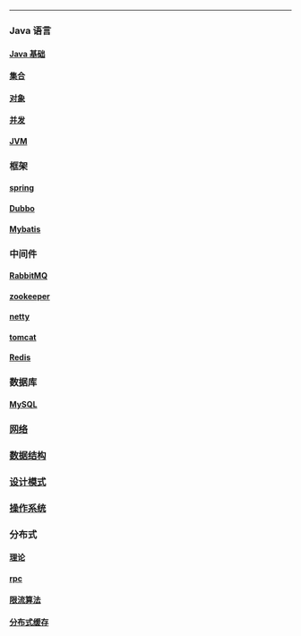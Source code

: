 
---

### Java 语言

#### [Java 基础](./dir/java/Java基础.md)
#### [集合](./dir/java/集合.md)
#### [对象](./dir/java/对象.md)
#### [并发](./dir/java/并发.md)
#### [JVM](./dir/java/jvm.md)

### 框架

#### [spring](./dir/框架/spring.md)
#### [Dubbo](./dir/框架/Dubbo.md)
#### [Mybatis](./dir/框架/mybatis.md)

### 中间件

#### [RabbitMQ](./dir/middleware/rabbitmq.md)
#### [zookeeper](./dir/middleware/zk.md)
#### [netty](./dir/middleware/netty.md)
#### [tomcat](./dir/middleware/tomcat.md)
#### [Redis](./dir/middleware/Redis.md)

### 数据库

#### [MySQL](./dir/db/MySQL.md)

### [网络](./dir/网络.md)

### [数据结构](./dir/data_structure.md)

### [设计模式](./dir/design/设计模式.md)

### [操作系统](./dir/os/Linux.md)

### 分布式

#### [理论](./dir/分布式/分布式理论.md)
#### [rpc](./dir/分布式/rpc.md)
#### [限流算法](./dir/分布式/限流算法.md)
#### [分布式缓存](./dir/分布式/分布式缓存.md)